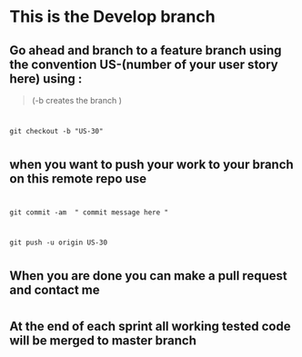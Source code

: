 
#  This is the Develop branch 

## Go ahead and branch to a feature branch using the convention US-(number of your user story here) using :
> (-b creates the branch )
#
`
git checkout -b "US-30"
`
#
## when you want to push your work to your branch on this remote repo  use 
#
` git commit -am  " commit message here " `
#
` git push -u origin US-30 `
#

## When you are done you can make a pull request and contact me 
#
## At the end of each sprint all working tested code will be merged to master branch 


